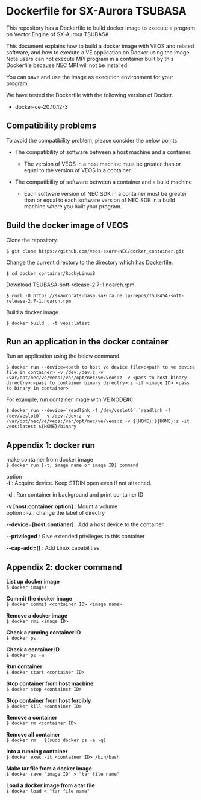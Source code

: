# Dockerfile for SX-Aurora TSUBASA

This repository has a Dockerfile to build docker image to execute a program on Vector Engine of SX-Aurora TSUBASA.

This document explains how to build a docker image with VEOS and related software, and how to execute a VE application on Docker using the image.
Note users can not execute MPI program in a container built by this Dockerfile because NEC MPI will not be installed.

You can save and use the image as execution environment for your program.

We have tested the Dockerfile with the following version of Docker.

* docker-ce-20.10.12-3

## Compatibility problems

To avoid the compatibility problem, please consider the below points:

* The compatibility of software between a host machine and a container.
  * The version of VEOS in a host machine must be greater than or equal to the version of VEOS in a container.

* The compatibility of software between a container and a build machine
  * Each software version of NEC SDK in a container must be greater than or equal to each software version of NEC SDK in a build machine where you built your program.

## Build the docker image of VEOS

Clone the repository.

~~~
$ git clone https://github.com/veos-sxarr-NEC/docker_container.git
~~~

Change the current directory to the directory which has Dockerfile.

~~~
$ cd docker_container/RockyLinux8
~~~

Download TSUBASA-soft-release-2.7-1.noarch.rpm.


~~~
$ curl -O https://sxauroratsubasa.sakura.ne.jp/repos/TSUBASA-soft-release-2.7-1.noarch.rpm
~~~


Build a docker image.
~~~
$ docker build . -t veos:latest
~~~

## Run an application in the docker container

Run an application using the below command.

~~~
$ docker run --device=<path to host ve device file>:<path to ve device file in container> -v /dev:/dev:z -v /var/opt/nec/ve/veos:/var/opt/nec/ve/veos:z -v <pass to host binary directry>:<pass to container binary directry>:z -it <image ID> <pass to binary in container>
~~~

For example, run container image with VE NODE#0
~~~
$ docker run --device=`readlink -f /dev/veslot0`:`readlink -f /dev/veslot0` -v /dev:/dev:z -v /var/opt/nec/ve/veos:/var/opt/nec/ve/veos:z -v ${HOME}:${HOME}:z -it veos:latest ${HOME}/binary
~~~

## Appendix 1: docker run
make container from docker image  
`$ docker run [-t, image name or image ID] command`  

option  
**-i** : Acquire device. Keep STDIN open even if not attached.  

**-d** : Run container in background and print container ID  

**-v [host:container:option]** : Mount a volume  
    option : -z : change the label of directry  

**--device=[host:contianer]** : Add a host device to the container  

**--privileged** : Give extended privileges to this container  

**--cap-add=[]** : Add Linux capabilities  

## Appendix 2: docker command

**List up docker image**  
`$ docker images`  

**Commit the docker image**  
`$ docker commit <container ID> <image name>`

**Remove a docker image**  
`$ docker rmi <image ID>`  

**Check a running container ID**  
`$ docker ps`  

**Check a container ID**  
`$ docker ps -a`  

**Run container**  
`$ docker start <container ID>`  
  
**Stop container from host machine**  
`$ docker stop <container ID>`  

**Stop container from host forcibly**  
`$ docker kill <container ID>`  

**Remove a container**  
`$ docker rm <container ID>`  

**Remove all container**  
`$ docker rm   $(sudo docker ps -a -q)`  

**Into a running container**  
`$ docker exec -it <container ID> /bin/bash`  

**Make tar file from a docker image**  
`$ docker save "image ID" > "tar file name"`  

**Load a docker image from a tar file**  
`$ docker load < "tar file name"`  
